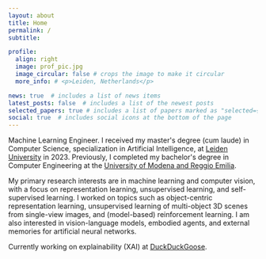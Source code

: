 ```yaml
---
layout: about
title: Home
permalink: /
subtitle:

profile:
  align: right
  image: prof_pic.jpg
  image_circular: false # crops the image to make it circular
  more_info: # <p>Leiden, Netherlands</p>

news: true  # includes a list of news items
latest_posts: false  # includes a list of the newest posts
selected_papers: true # includes a list of papers marked as "selected={true}"
social: true  # includes social icons at the bottom of the page
---
```


Machine Learning Engineer. I received my master's degree (cum laude) in Computer Science, specialization in Artificial Intelligence, at [Leiden University](https://www.universiteitleiden.nl/en) in 2023. Previously, I completed my bachelor's degree in Computer Engineering at the [University of Modena and Reggio Emilia](https://international.unimore.it/).

My primary research interests are in machine learning and computer vision, with a focus on representation learning, unsupervised learning, and self-supervised learning. I worked on topics such as object-centric representation learning, unsupervised learning of multi-object 3D scenes from single-view images, and (model-based) reinforcement learning. I am also interested in vision-language models, embodied agents, and external memories for artificial neural networks.

Currently working on explainability (XAI) at [DuckDuckGoose](https://www.duckduckgoose.ai/).